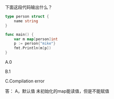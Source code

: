 下面这段代码输出什么？

```go
type person struct {  
    name string
}

func main() {  
    var m map[person]int
    p := person{"mike"}
    fmt.Println(m[p])
}
```

A.0

B.1

C.Compilation error


答： A，默认值
未初始化的map能读值，但是不能赋值